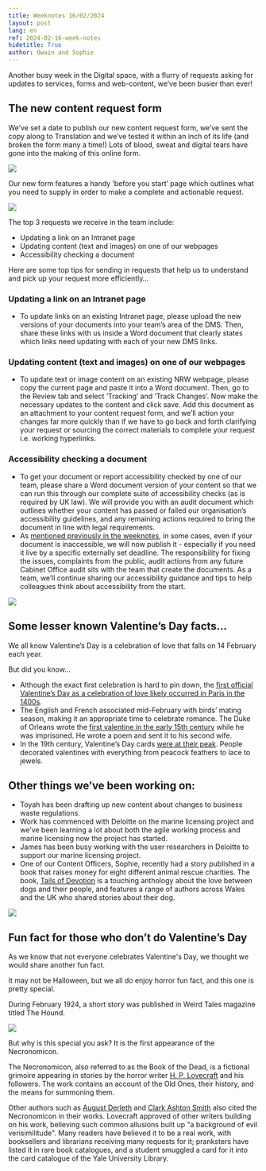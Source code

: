 ```yaml
---
title: Weeknotes 16/02/2024
layout: post
lang: en
ref: 2024-02-16-week-notes
hidetitle: True
author: Owain and Sophie
---
```


Another busy week in the Digital space, with a flurry of requests asking for updates to services, forms and web-content, we’ve been busier than ever!

## The new content request form

We’ve set a date to publish our new content request form, we’ve sent the copy along to Translation and we’ve tested it within an inch of its life (and broken the form many a time!) Lots of blood, sweat and digital tears have gone into the making of this online form.

![](https://github.com/nrw-digital/week-notes/blob/786ca836257232481e77abd1689072fb4daad3fb/images/content%20request%20form%20mapped%20out.png?raw=true)

Our new form features a handy ‘before you start’ page which outlines what you need to supply in order to make a complete and actionable request.

![](https://github.com/nrw-digital/week-notes/blob/0c6227616364e68cfe8fe4ca7ce660c9889ce437/images/content%20request%20form%20start%20page.png?raw=true)

The top 3 requests we receive in the team include:
+ Updating a link on an Intranet page
+ Updating content (text and images) on one of our webpages
+ Accessibility checking a document

Here are some top tips for sending in requests that help us to understand and pick up your request more efficiently…

### Updating a link on an Intranet page
+ To update links on an existing Intranet page, please upload the new versions of your documents into your team’s area of the DMS. Then, share these links with us inside a Word document that clearly states which links need updating with each of your new DMS links.

### Updating content (text and images) on one of our webpages
+ To update text or image content on an existing NRW webpage, please copy the current page and paste it into a Word document. Then, go to the Review tab and select ‘Tracking’ and ‘Track Changes’. Now make the necessary updates to the content and click save. Add this document as an attachment to your content request form, and we’ll action your changes far more quickly than if we have to go back and forth clarifying your request or sourcing the correct materials to complete your request i.e. working hyperlinks.

### Accessibility checking a document
+ To get your document or report accessibility checked by one of our team, please share a Word document version of your content so that we can run this through our complete suite of accessibility checks (as is required by UK law). We will provide you with an audit document which outlines whether your content has passed or failed our organisation’s accessibility guidelines, and any remaining actions required to bring the document in line with legal requirements. 
+ As [mentioned previously in the weeknotes](https://nrw-digital.github.io/week-notes/en/updates/2024/01/19/week-notes.html), in some cases, even if your document is inaccessible, we will now publish it - especially if you need it live by a specific externally set deadline. The responsibility for fixing the issues, complaints from the public, audit actions from any future Cabinet Office audit sits with the team that create the documents. As a team, we’ll continue sharing our accessibility guidance and tips to help colleagues think about accessibility from the start.

![](https://github.com/nrw-digital/week-notes/blob/ffdbfd8658632981496868d7b218c9249e24bce2/images/flamingos.jpg?raw=true)
## Some lesser known Valentine’s Day facts…

We all know Valentine’s Day is a celebration of love that falls on 14 February each year. 

But did you know…

+ Although the exact first celebration is hard to pin down, the [first official Valentine’s Day as a celebration of love likely occurred in Paris in the 1400s](https://www.history.com/topics/valentines-day/history-of-valentines-day-2).
+ The English and French associated mid-February with birds’ mating season, making it an appropriate time to celebrate romance. The Duke of Orleans wrote the [first valentine in the early 15th century](https://www.history.com/topics/valentines-day/valentines-day-facts) while he was imprisoned. He wrote a poem and sent it to his second wife.
+ In the 19th century, Valentine’s Day cards [were at their peak](https://www.metmuseum.org/blogs/now-at-the-met/2017/valentines-day-romance-of-cobwebs). People decorated valentines with everything from peacock feathers to lace to jewels.

## Other things we’ve been working on:
+ Toyah has been drafting up new content about changes to business waste regulations.
+ Work has commenced with Deloitte on the marine licensing project and we’ve been learning a lot about both the agile working process and marine licensing now the project has started.
+ James has been busy working with the user researchers in Deloitte to support our marine licensing project. 
+ One of our Content Officers, Sophie, recently had a story published in a book that raises money for eight different animal rescue charities. The book, [Tails of Devotion](https://www.amazon.co.uk/dp/B0CVQ6MGLJ/ref=sr_1_2) is a touching anthology about the love between dogs and their people, and features a range of authors across Wales and the UK who shared stories about their dog.

![](https://github.com/nrw-digital/week-notes/blob/aaa66b7355571b838367735b9b0cbbacbee714a2/images/Tails%20of%20Devotion.png?raw=true)

## Fun fact for those who don’t do Valentine’s Day
As we know that not everyone celebrates Valentine's Day, we thought we would share another fun fact.

It may not be Halloween, but we all do enjoy horror fun fact, and this one is pretty special.

During February 1924, a short story was published in Weird Tales magazine titled The Hound. 

![](https://github.com/nrw-digital/week-notes/blob/b40415fda0cdca6d3c387e7295bbe031ff6ddde7/images/WeirdTales-1924-02.jpg?raw=true)

But why is this special you ask? It is the first appearance of the Necronomicon.

The Necronomicon, also referred to as the Book of the Dead, is a fictional grimoire appearing in stories by the horror writer [H. P. Lovecraft](https://en.wikipedia.org/wiki/H._P._Lovecraft) and his followers. The work contains an account of the Old Ones, their history, and the means for summoning them.

Other authors such as [August Derleth](https://en.wikipedia.org/wiki/August_Derleth) and [Clark Ashton Smith](https://en.wikipedia.org/wiki/Clark_Ashton_Smith) also cited the Necronomicon in their works. Lovecraft approved of other writers building on his work, believing such common allusions built up "a background of evil verisimilitude". Many readers have believed it to be a real work, with booksellers and librarians receiving many requests for it; pranksters have listed it in rare book catalogues, and a student smuggled a card for it into the card catalogue of the Yale University Library.
